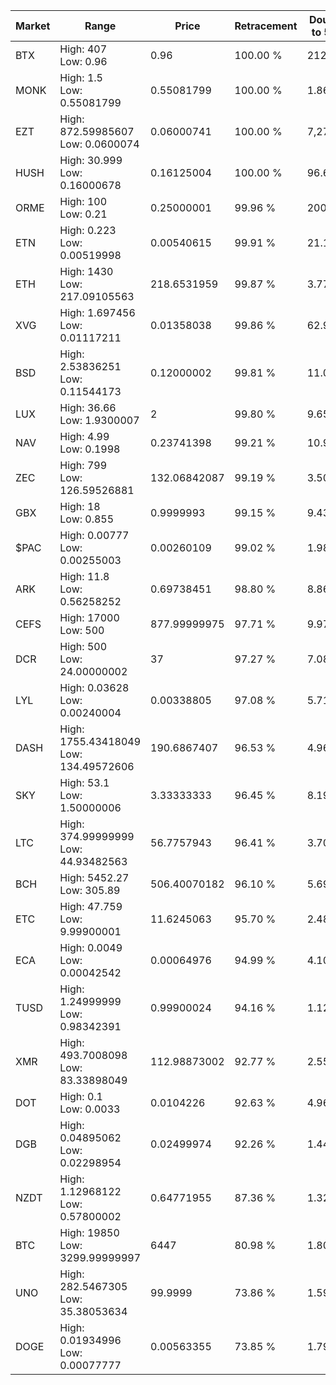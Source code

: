 | Market | Range | Price| Retracement | Doubles to 50% |
| --- | --- | --- | --- | --- |
| BTX | High: 407<br />Low: 0.96 | 0.96 | 100.00 % | 212.48 |
| MONK | High: 1.5<br />Low: 0.55081799 | 0.55081799 | 100.00 % | 1.86 |
| EZT | High: 872.59985607<br />Low: 0.0600074 | 0.06000741 | 100.00 % | 7,271.27 |
| HUSH | High: 30.999<br />Low: 0.16000678 | 0.16125004 | 100.00 % | 96.62 |
| ORME | High: 100<br />Low: 0.21 | 0.25000001 | 99.96 % | 200.42 |
| ETN | High: 0.223<br />Low: 0.00519998 | 0.00540615 | 99.91 % | 21.11 |
| ETH | High: 1430<br />Low: 217.09105563 | 218.6531959 | 99.87 % | 3.77 |
| XVG | High: 1.697456<br />Low: 0.01117211 | 0.01358038 | 99.86 % | 62.91 |
| BSD | High: 2.53836251<br />Low: 0.11544173 | 0.12000002 | 99.81 % | 11.06 |
| LUX | High: 36.66<br />Low: 1.9300007 | 2 | 99.80 % | 9.65 |
| NAV | High: 4.99<br />Low: 0.1998 | 0.23741398 | 99.21 % | 10.93 |
| ZEC | High: 799<br />Low: 126.59526881 | 132.06842087 | 99.19 % | 3.50 |
| GBX | High: 18<br />Low: 0.855 | 0.9999993 | 99.15 % | 9.43 |
| $PAC | High: 0.00777<br />Low: 0.00255003 | 0.00260109 | 99.02 % | 1.98 |
| ARK | High: 11.8<br />Low: 0.56258252 | 0.69738451 | 98.80 % | 8.86 |
| CEFS | High: 17000<br />Low: 500 | 877.99999975 | 97.71 % | 9.97 |
| DCR | High: 500<br />Low: 24.00000002 | 37 | 97.27 % | 7.08 |
| LYL | High: 0.03628<br />Low: 0.00240004 | 0.00338805 | 97.08 % | 5.71 |
| DASH | High: 1755.43418049<br />Low: 134.49572606 | 190.6867407 | 96.53 % | 4.96 |
| SKY | High: 53.1<br />Low: 1.50000006 | 3.33333333 | 96.45 % | 8.19 |
| LTC | High: 374.99999999<br />Low: 44.93482563 | 56.7757943 | 96.41 % | 3.70 |
| BCH | High: 5452.27<br />Low: 305.89 | 506.40070182 | 96.10 % | 5.69 |
| ETC | High: 47.759<br />Low: 9.99900001 | 11.6245063 | 95.70 % | 2.48 |
| ECA | High: 0.0049<br />Low: 0.00042542 | 0.00064976 | 94.99 % | 4.10 |
| TUSD | High: 1.24999999<br />Low: 0.98342391 | 0.99900024 | 94.16 % | 1.12 |
| XMR | High: 493.7008098<br />Low: 83.33898049 | 112.98873002 | 92.77 % | 2.55 |
| DOT | High: 0.1<br />Low: 0.0033 | 0.0104226 | 92.63 % | 4.96 |
| DGB | High: 0.04895062<br />Low: 0.02298954 | 0.02499974 | 92.26 % | 1.44 |
| NZDT | High: 1.12968122<br />Low: 0.57800002 | 0.64771955 | 87.36 % | 1.32 |
| BTC | High: 19850<br />Low: 3299.99999997 | 6447 | 80.98 % | 1.80 |
| UNO | High: 282.5467305<br />Low: 35.38053634 | 99.9999 | 73.86 % | 1.59 |
| DOGE | High: 0.01934996<br />Low: 0.00077777 | 0.00563355 | 73.85 % | 1.79 |
